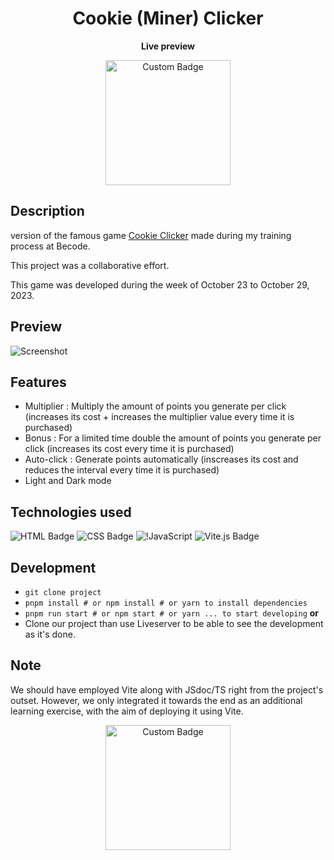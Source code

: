 <div align="center">


# Cookie (Miner) Clicker



**Live preview**



<a href="https://slatohamid.github.io/cookie-clicker/" target="_blank"><img src="https://img.shields.io/badge/Miner%20Clicker-Click%20Here-%23fbd81a?style=flat" alt="Custom Badge" width="200"></a>

</div>

## Description

version of the famous game [Cookie Clicker](https://en.wikipedia.org/wiki/Cookie_Clicker) made during my training process at Becode.

This project was a collaborative effort.

  
This game was developed during the week of October 23 to October 29, 2023.

## Preview

![Screenshot](https://github.com/slatohamid/cookie-clicker/assets/117818692/12008191-04cc-4f5d-8e78-1fe0c1dc982f)

## Features

- Multiplier : Multiply the amount of points you generate per click (increases its cost + increases the multiplier value every time it is purchased)
- Bonus : For a limited time double the amount of points you generate per click (increases its cost every time it is purchased)
- Auto-click : Generate points automatically (inscreases its cost and reduces the interval every time it is purchased)
- Light and Dark mode

## Technologies used
![HTML Badge](https://img.shields.io/badge/html-%23E44D26.svg?style=for-the-badge&logo=html5&logoColor=%23FFFFFF)
![CSS Badge](https://img.shields.io/badge/css-%231572B6.svg?style=for-the-badge&logo=css3&logoColor=%23FFFFFF)
![!JavaScript](https://img.shields.io/badge/javascript-%23323330.svg?style=for-the-badge&logo=javascript&logoColor=%23F7DF1E) 
![Vite.js Badge](https://img.shields.io/badge/vite.js-%232C3A42.svg?style=for-the-badge&logo=vite&logoColor=%2361AFEF)

## Development
- `git clone project`
- `pnpm install # or npm install # or yarn to install dependencies`
- `pnpm run start # or npm start # or yarn ... to start developing`
**or**
- Clone our project than use Liveserver to be able to see the development as it's done.
## Note
We should have employed Vite along with JSdoc/TS right from the project's outset. However, we only integrated it towards the end as an additional learning exercise, with the aim of deploying it using Vite.

<div align="center">

<a href="https://slatohamid.github.io/cookie-clicker/" target="_blank"><img src="https://img.shields.io/badge/Vite%20deployment-Click%20Here-%23916cfe?style=flat" alt="Custom Badge" width="200"></a>



</div>






